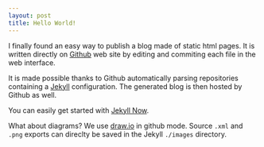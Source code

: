 ```yaml
---
layout: post
title: Hello World!
---
```


I finally found an easy way to publish a blog made of static html pages. It is written directly on [Github](https://github.com) web site by editing and commiting each file in the web interface. 

It is made possible thanks to Github automatically parsing repositories containing a [Jekyll](https://jekyllrb.com/) configuration. The generated blog is then hosted by Github as well.

You can easily get started with [Jekyll Now](https://github.com/barryclark/jekyll-now).

What about diagrams? We use [draw.io](https://www.draw.io/?mode=github) in github mode. Source `.xml` and `.png` exports can direclty be saved in the Jekyll `./images` directory.
